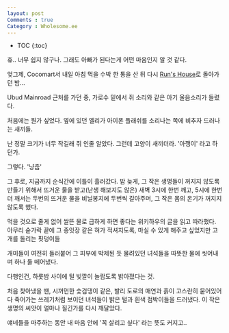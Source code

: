 ```yaml
---
layout: post
Comments : true
Category : Wholesome.ee
---
```


* TOC
{:toc}


휴.. 너무 쉽지 않구나.
그래도 아빠가 된다는게 어떤 마음인지 알 것 같다.

엊그제, Cocomart서 내일 아침 먹을 수박 한 통을 산 뒤
다시 [Run's House](https://app.ac/5AiSIo533)로 돌아가던 밤...

Ubud Mainroad 근처를 가던 중, 가로수 밑에서
쥐 소리와 같은 아기 울음소리가 들렸다.

처음에는 뭔가 싶었다.
옆에 있던 엘리가 아이폰 플래쉬를 소리나는 쪽에 비추자
드러나는 새끼들.

난 정말 크기가 너무 작길래 쥐 인줄 알았다.
그런데 고양이 새끼더라.
'아깽이'
라고 하던가.

그렇다. '냥줍'


그 후로, 지금까지 순식간에 이틀이 흘러갔다.
밤 늦게, 그 작은 생명들이 꺼지지 않도록 만들기 위해서
뜨거운 물을 받고(난생 해보지도 않은)
새벽 3시에 한번 깨고, 5시에 한번 더 깨서는 두번의 뜨거운 물을 
비닐봉지에 두번씩 갈아주며, 그 작은 몸의 온기가 꺼지지 않도록 했다.

먹을 것으로 줄게 없어
쌀뜬 물로 급하게 하면 좋다는 위키하우의 글을 읽고 따라했다.
아무리 숟가락 끝에 그 종잇장 같은 혀가 적셔지도록, 마실 수 있게 해주고 싶었지만
고개를 돌리는 핏덩이들

개미들이 여전히 들러붙어
그 피부에 박제된 듯 물려있던 녀석들을
따뜻한 물에 씻어내며 하나 둘 떼어냈다.

다행인건, 하룻밤 사이에
털 빛깔이 놀랍도록 밝아졌다는 것.

처음 찾아냈을 땐, 시꺼먼한 숯검댕이 같은,
발리 도로의 매연과 흙이 고스란히 묻어있어
다 죽어가는 쓰레기처럼 보이던 녀석들이
밝은 털과 흰색 점박이들을 드러냈다.
이 작은 생명의 씨앗이 얼마나 질긴가를 다시 깨달았다.

얘네들을 마주하는 동안
내 마음 안에 '꼭 살리고 싶다'
라는 뜻도 커지고..

